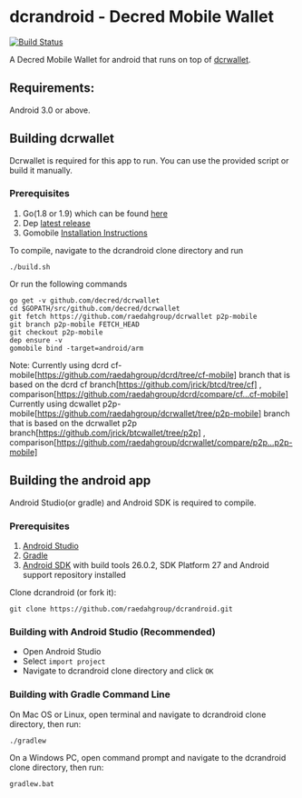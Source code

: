 # dcrandroid - Decred Mobile Wallet
[![Build Status](https://travis-ci.org/raedahgroup/dcrandroid.svg?branch=master)](https://travis-ci.org/raedahgroup/dcrandroid)

A Decred Mobile Wallet for android that runs on top of [dcrwallet](https://github.com/decred/dcrwallet).

## Requirements:
Android 3.0 or above.

## Building dcrwallet
Dcrwallet is required for this app to run. You can use the provided script or build it manually.

### Prerequisites
1. Go(1.8 or 1.9) which can be found [here](http://golang.org/doc/install)
2. Dep [latest release](https://github.com/golang/dep/releases)
3. Gomobile [Installation Instructions](https://github.com/golang/go/wiki/Mobile#tools)

To compile, navigate to the dcrandroid clone directory and run
    
    ./build.sh
Or run the following commands

    go get -v github.com/decred/dcrwallet
    cd $GOPATH/src/github.com/decred/dcrwallet
    git fetch https://github.com/raedahgroup/dcrwallet p2p-mobile
    git branch p2p-mobile FETCH_HEAD
    git checkout p2p-mobile
    dep ensure -v
    gomobile bind -target=android/arm

Note: Currently using dcrd cf-mobile[https://github.com/raedahgroup/dcrd/tree/cf-mobile] branch that is based on the dcrd cf branch[https://github.com/jrick/btcd/tree/cf] , comparison[https://github.com/raedahgroup/dcrd/compare/cf...cf-mobile]
Currently using dcwallet p2p-mobile[https://github.com/raedahgroup/dcrwallet/tree/p2p-mobile] branch that is based on the dcrwallet p2p branch[https://github.com/jrick/btcwallet/tree/p2p]  , comparison[https://github.com/raedahgroup/dcrwallet/compare/p2p...p2p-mobile]

## Building the android app
Android Studio(or gradle) and Android SDK is required to compile.

### Prerequisites
1. [Android Studio](https://developer.android.com/studio/index.html)
1. [Gradle](https://docs.gradle.org/current/userguide/installation.html)
2. [Android SDK](https://developer.android.com/sdk/download.html) with build tools 26.0.2, SDK Platform 27 and Android support repository installed

Clone dcrandroid (or fork it):

    git clone https://github.com/raedahgroup/dcrandroid.git

### Building with Android Studio (Recommended)
* Open Android Studio
* Select `import project`
* Navigate to dcrandroid clone directory and click `OK`
### Building with Gradle Command Line
On Mac OS or Linux, open terminal and navigate to dcrandroid clone directory, then run:

    ./gradlew
On a Windows PC, open command prompt and navigate to the dcrandroid clone directory, then run:
    
    gradlew.bat
